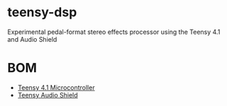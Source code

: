 # teensy-dsp
Experimental pedal-format stereo effects processor using the Teensy 4.1 and Audio Shield

# BOM
- [Teensy 4.1 Microcontroller](https://www.pjrc.com/store/teensy41.html)
- [Teensy Audio Shield](https://www.pjrc.com/store/teensy3_audio.html)
